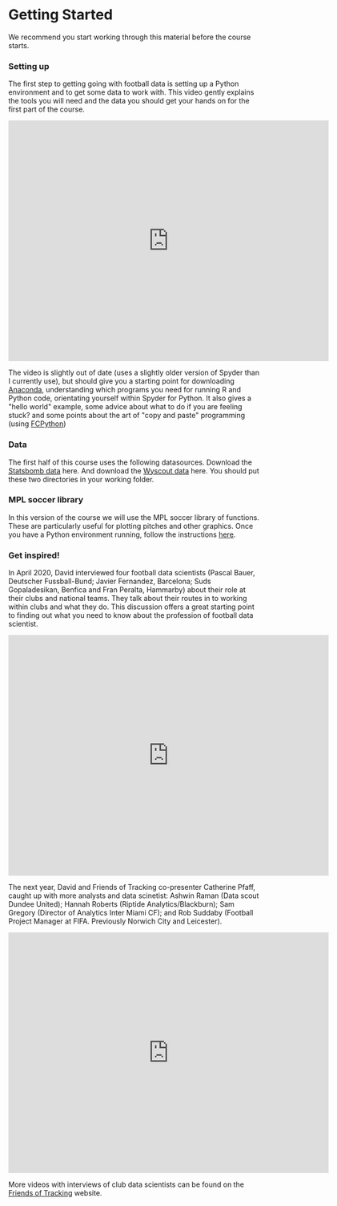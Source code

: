 Getting Started
===============

We recommend you start working 
through this material before the 
course starts.

### Setting up

The first step to getting going with football data 
is setting up a Python environment and to get some data to work with.
This video gently explains the tools you will need and 
the data you should get your hands on for the 
first part of the course. 


<iframe width="640" height="480" src="https://www.youtube.com/embed/FZ_XTfezCH4" title="YouTube video player" frameborder="0" allow="accelerometer; autoplay; clipboard-write; encrypted-media; gyroscope; picture-in-picture" allowfullscreen></iframe>

The video is slightly out of date (uses a slightly older version of Spyder than I currently use), 
but should give you a starting point for downloading [Anaconda](http://anaconda.com/), understanding which programs you need for running R and Python code,
orientating yourself within Spyder for Python. It also gives a "hello world" example, some advice about 
what to do if you are feeling stuck? and some points about the art of "copy and paste" programming 
(using [FCPython](https://fcpython.com/))

### Data 

The first half of this course uses the following datasources. Download the [Statsbomb data](https://github.com/statsbomb/open-data) here.
And download the [Wyscout data](https://figshare.com/collections/Soccer_match_event_dataset/4415000/2) here.
You should put these two directories in your working folder.

### MPL soccer library

In this version of the course we will use the MPL soccer library of functions. 
These are particularly useful for plotting pitches and other graphics. Once you have a Python environment running, 
follow the instructions [here](https://mplsoccer.readthedocs.io/en/latest/installation.html).

### Get inspired!

In April 2020, David interviewed four 
football data scientists (Pascal Bauer, 
Deutscher Fussball-Bund; Javier Fernandez, 
Barcelona; Suds Gopaladesikan, 
Benfica and Fran Peralta, Hammarby) 
about their role at their clubs and national 
teams. They talk about their routes in to working 
within clubs and what they do. 
This discussion offers a great starting 
point to finding out what you need to know 
about the profession of football data scientist. 

<iframe width="640" height="480" src="https://www.youtube.com/embed/cnEDCqmqCzw" title="YouTube video player" frameborder="0" allow="accelerometer; autoplay; clipboard-write; encrypted-media; gyroscope; picture-in-picture" allowfullscreen></iframe>

The next year, David and Friends of Tracking co-presenter Catherine Pfaff, caught up 
with more analysts and data scinetist: Ashwin Raman (Data scout Dundee United);
Hannah Roberts (Riptide Analytics/Blackburn);  Sam Gregory (Director of Analytics Inter Miami CF); and 
Rob Suddaby (Football Project Manager at FIFA. Previously 
Norwich City and Leicester).

<iframe width="640" height="480" src="https://www.youtube.com/embed/GLcGf-8oqO4" title="YouTube video player" frameborder="0" allow="accelerometer; autoplay; clipboard-write; encrypted-media; gyroscope; picture-in-picture" allowfullscreen></iframe>

More videos with interviews of club data scientists can be found on the [Friends of Tracking](https://www.youtube.com/channel/UCUBFJYcag8j2rm_9HkrrA7w) website.